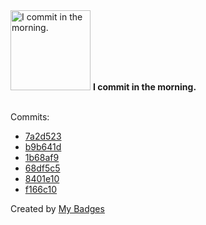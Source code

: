 <img src="https://my-badges.github.io/my-badges/morning-commits.png" alt="I commit in the morning." title="I commit in the morning." width="128">
<strong>I commit in the morning.</strong>
<br><br>

Commits:

- <a href="https://github.com/HorebZ/HorebZ/commit/7a2d523d9d68cd88609f5df1cc89abd80f6c817c">7a2d523</a>
- <a href="https://github.com/HorebZ/HorebZ/commit/b9b641d67d5ec41050798670f6fa5824001d8ce8">b9b641d</a>
- <a href="https://github.com/HorebZ/HorebZ/commit/1b68af91ee23a602339200c59f86b2ac65d7bda1">1b68af9</a>
- <a href="https://github.com/HorebZ/HorebZ/commit/68df5c58f9620b0d1a210ff41785dda204e31519">68df5c5</a>
- <a href="https://github.com/HorebZ/HorebZ/commit/8401e1069500ca0c7ee2a1ba9c4c9684c77ec01d">8401e10</a>
- <a href="https://github.com/HorebZ/HorebZ/commit/f166c10cdb9351f4287ab24c29c4a73190a63849">f166c10</a>


Created by <a href="https://github.com/my-badges/my-badges">My Badges</a>